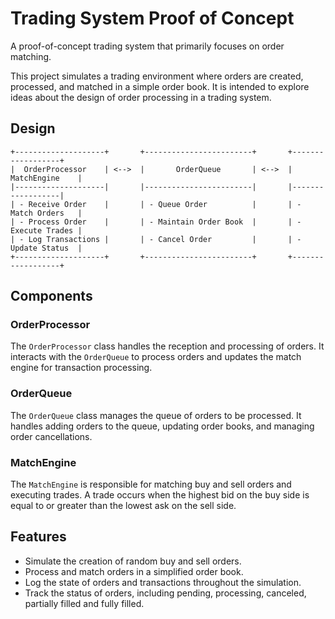 # Trading System Proof of Concept
A proof-of-concept trading system that primarily focuses on order matching.

This project simulates a trading environment where orders are created, processed, and matched in a simple order book. It is intended to explore ideas about the design of order processing in a trading system.

## Design


    +--------------------+       +------------------------+       +------------------+
    |  OrderProcessor    | <-->  |       OrderQueue       | <-->  |   MatchEngine    |
    |--------------------|       |------------------------|       |------------------|
    | - Receive Order    |       | - Queue Order          |       | - Match Orders   |
    | - Process Order    |       | - Maintain Order Book  |       | - Execute Trades |
    | - Log Transactions |       | - Cancel Order         |       | - Update Status  |
    +--------------------+       +------------------------+       +------------------+


## Components
### OrderProcessor
The `OrderProcessor` class handles the reception and processing of orders. It interacts with the `OrderQueue` to process orders and updates the match engine for transaction processing.

### OrderQueue
The `OrderQueue` class manages the queue of orders to be processed. It handles adding orders to the queue, updating order books, and managing order cancellations.

### MatchEngine
The `MatchEngine` is responsible for matching buy and sell orders and executing trades. A trade occurs when the highest bid on the buy side is equal to or greater than the lowest ask on the sell side.

## Features

- Simulate the creation of random buy and sell orders.
- Process and match orders in a simplified order book.
- Log the state of orders and transactions throughout the simulation.
- Track the status of orders, including pending, processing, canceled, partially filled and fully filled.

